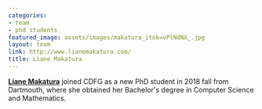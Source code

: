```yaml
---
categories:
- team
- phd students
featured_image: assets/images/makatura_itok=vPlNdNX_.jpg
layout: team
link: http://www.lianemakatura.com/
title: Liane Makatura
---
```


**[Liane Makatura](http://www.lianemakatura.com/)** joined CDFG as a new PhD student in 2018 fall from Dartmouth, where she obtained her Bachelor's degree in Computer Science and Mathematics.
